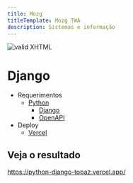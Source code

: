 ```yaml
---
title: Mozg
titleTemplate: Mozg TWA
description: Sistemas e informação
---
```


[checkmark]: https://mozg.com.br/logo-mini.png 'MOZG'

![valid XHTML][checkmark]

# Django

- Requerimentos
  - [Python](https://www.python.org/)
    - [Django](https://www.djangoproject.com/)
    - [OpenAPI](https://www.openapis.org/)
- Deploy
  - [Vercel](https://vercel.com/)

## Veja o resultado

https://python-django-topaz.vercel.app/
